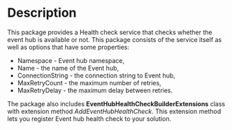 ﻿# Description

This package provides a Health check service that checks whether the event hub is available or not.
This package consists of the service itself as well as options that have some properties:
* Namespace - Event hub namespace,
* Name - the name of the Event hub,
* ConnectionString - the connection string to Event hub,
* MaxRetryCount - the maximum number of retries,
* MaxRetryDelay - the maximum delay between retries.

The package also includes **EventHubHealthCheckBuilderExtensions** class with extension method *AddEventHubHealthCheck*. This extension method lets you register Event hub health check to your solution.